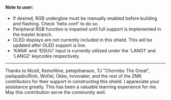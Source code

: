 #### Note to user:

- If desired, RGB underglow must be manually enabled before building and flashing. Check 'helix.conf' to do so.
- Peripheral RGB function is impaired until full support is implemented in the master branch.
- OLED displays are not currently included in this shield. This will be updated after OLED support is live.
- 'KANA' and 'EISUU' input is currently utilized under the 'LANG1' and 'LANG2' keycodes respectively.

---

Thanks to Nicell, KemoNine, petejohanson, TJ "Chormbo The Great", joelspadin/Rinh, Wofiel, Okke, innovaker,
and the rest of the ZMK contributors for their support in constructing this shield. I appreciate your assistance greatly.
This has been a valuable learning experience for me. May this contribution serve the community well.
